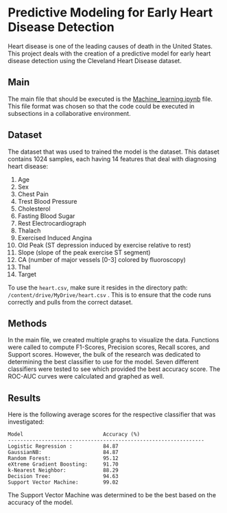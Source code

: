 # Predictive Modeling for Early Heart Disease Detection
Heart disease is one of the leading causes of death in the United States. This project deals with the creation of a predictive model for early heart disease detection using the Cleveland Heart Disease dataset.
## Main
The main file that should be executed is the [Machine_learning.ipynb](https://github.com/Madhav4487/Predictive-modeling-for-early-heart-disease-detection/blob/main/Machine_learning_project.ipynb) file. This file format was chosen so that the code could be executed in subsections in a collaborative environment. 
## Dataset
The dataset that was used to trained the model is the []() dataset. This dataset contains 1024 samples, each having 14 features that deal with diagnosing heart disease:
1. Age
2. Sex
3. Chest Pain
4. Trest Blood Pressure
5. Cholesterol
6. Fasting Blood Sugar
7. Rest Electrocardiograph
8. Thalach
9. Exercised Induced Angina
10. Old Peak (ST depression induced by exercise relative to rest)
11. Slope (slope of the peak exercise ST segment)
12. CA (number of major vessels [0-3] colored by fluoroscopy)
13. Thal
14. Target

To use the `heart.csv`, make sure it resides in the directory path: `/content/drive/MyDrive/heart.csv` . This is to ensure that the code runs correctly and pulls from the correct dataset.

## Methods
In the main file, we created multiple graphs to visualize the data. Functions were called to compute F1-Scores, Precision scores, Recall scores, and Support scores. However, the bulk of the research was dedicated to determining the best classifier to use for the model. Seven different classifiers were tested to see which provided the best accuracy score. The ROC-AUC curves were calculated and graphed as well.

## Results
Here is the following average scores for the respective classifier that was investigated:
```
Model                          Accuracy (%)
----------------------------------------------------------------
Logistic Regression :          84.87
GaussianNB:                    84.87
Random Forest:                 95.12
eXtreme Gradient Boosting:     91.70
k-Nearest Neighbor:            88.29
Decision Tree:                 94.63
Support Vector Machine:        99.02
```

The Support Vector Machine was determined to be the best based on the accuracy of the model.
